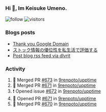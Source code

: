 ### Hi 👋, Im Keisuke Umeno.

<!--
**9renpoto/9renpoto** is a ✨ _special_ ✨ repository because its `README.md` (this file) appears on your GitHub profile.

Here are some ideas to get you started:

- 🔭 I’m currently working on ...
- 🌱 I’m currently learning ...
- 👯 I’m looking to collaborate on ...
- 🤔 I’m looking for help with ...
- 💬 Ask me about ...
- 📫 How to reach me: ...
- 😄 Pronouns: ...
- ⚡ Fun fact: ...
-->

![follow](https://img.shields.io/github/followers/9renpoto?label=Follow&style=social)
![visitors](https://komarev.com/ghpvc/?username=9renpoto&label=Profile%20views&color=0e75b6&style=flat)

### Blogs posts

<!-- BLOG-POST-LIST:START -->
- [Thank you Google Domain](https://9renpoto.win/entry/2023/07/08/new-domain)
- [ストック情報の優位性を私生活で評価する](https://9renpoto.win/entry/2023/05/28/stock)
- [Post blog rss feed via dlvrit](https://9renpoto.win/entry/2023/05/21/twitter-post)
<!-- BLOG-POST-LIST:END -->

### Activity

<!--START_SECTION:activity-->
1. 🎉 Merged PR [#673](https://github.com/9renpoto/upptime/pull/673) in [9renpoto/upptime](https://github.com/9renpoto/upptime)
2. 🎉 Merged PR [#671](https://github.com/9renpoto/upptime/pull/671) in [9renpoto/upptime](https://github.com/9renpoto/upptime)
3. ❗ Opened issue [#672](https://github.com/9renpoto/upptime/issues/672) in [9renpoto/upptime](https://github.com/9renpoto/upptime)
4. 💪 Opened PR [#671](https://github.com/9renpoto/upptime/pull/671) in [9renpoto/upptime](https://github.com/9renpoto/upptime)
5. 🎉 Merged PR [#670](https://github.com/9renpoto/upptime/pull/670) in [9renpoto/upptime](https://github.com/9renpoto/upptime)
<!--END_SECTION:activity-->

<!--START_SECTION:waka-->
<!--END_SECTION:waka-->
